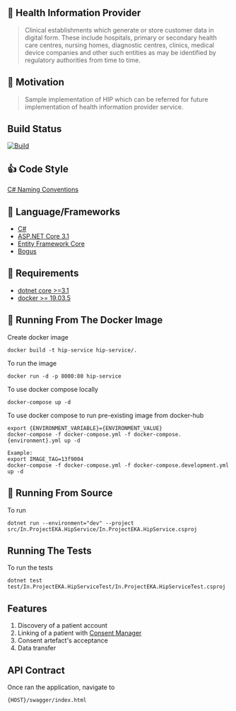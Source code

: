 ## :hospital: Health Information Provider

> Clinical establishments which generate or store customer data in
> digital form. These include hospitals, primary or secondary health
> care centres, nursing homes, diagnostic centres, clinics, medical
> device companies and other such entities as may be identified by
> regulatory authorities from time to time.

## :muscle: Motivation

> Sample implementation of HIP which can be referred for future
> implementation of health information provider service.

## Build Status

[![Build](https://github.com/ProjectEKA/hip-service/workflows/master/badge.svg)](https://github.com/ProjectEKA/hip-service/actions)

## :+1: Code Style

[C# Naming Conventions](https://github.com/ktaranov/naming-convention/blob/master/C%23%20Coding%20Standards%20and%20Naming%20Conventions.md)

## :tada: Language/Frameworks

-   [C#](https://docs.microsoft.com/en-us/dotnet/csharp/language-reference/)
-   [ASP.NET Core 3.1](https://docs.microsoft.com/en-us/aspnet/core/?view=aspnetcore-3.1)
-   [Entity Framework Core](https://docs.microsoft.com/en-us/ef/core/)
-   [Bogus](https://github.com/bchavez/Bogus)

## :checkered_flag: Requirements

-   [dotnet core >=3.1](https://dotnet.microsoft.com/download)
-   [docker >= 19.03.5](https://www.docker.com/)

## :whale: Running From The Docker Image

Create docker image

```
docker build -t hip-service hip-service/.
```

To run the image

```
docker run -d -p 8000:80 hip-service
```

To use docker compose locally

```
docker-compose up -d
```

To use docker compose to run pre-existing image from docker-hub

```
export {ENVIRONMENT_VARIABLE}={ENVIRONMENT_VALUE}
docker-compose -f docker-compose.yml -f docker-compose.{environment}.yml up -d

Example:
export IMAGE_TAG=13f9004
docker-compose -f docker-compose.yml -f docker-compose.development.yml up -d
```

## :rocket: Running From Source
To run 

```
dotnet run --environment="dev" --project src/In.ProjectEKA.HipService/In.ProjectEKA.HipService.csproj
```

## Running The Tests

To run the tests 
```
dotnet test test/In.ProjectEKA.HipServiceTest/In.ProjectEKA.HipServiceTest.csproj
```

## Features

1.  Discovery of a patient account
2.  Linking of a patient with [Consent Manager](https://github.com/ProjectEKA/hdaf)
3.  Consent artefact's acceptance
4.  Data transfer

## API Contract

Once ran the application, navigate to

```alpha
{HOST}/swagger/index.html
```

